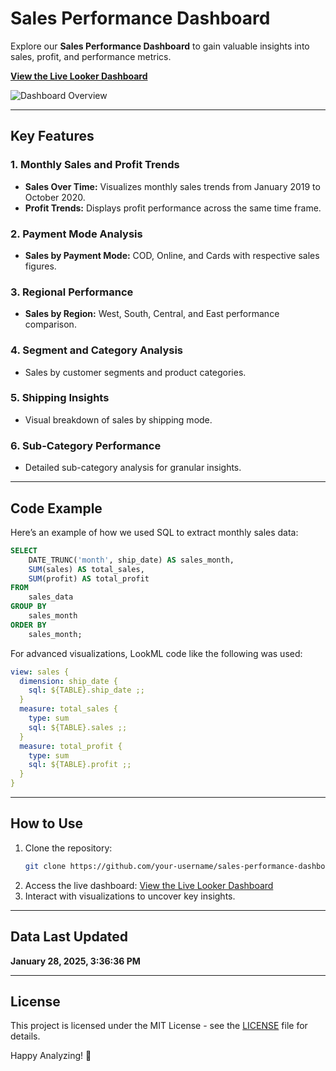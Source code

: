 
# Sales Performance Dashboard

Explore our **Sales Performance Dashboard** to gain valuable insights into sales, profit, and performance metrics.  

**[View the Live Looker Dashboard](https://your-looker-dashboard-link.com)**  

![Dashboard Overview](https://raw.githubusercontent.com/RitzyKingS/Worldwide-COVID-19-Analysis/main/images/google-site-screenshot.png)

---

## Key Features

### 1. Monthly Sales and Profit Trends
- **Sales Over Time:** Visualizes monthly sales trends from January 2019 to October 2020.
- **Profit Trends:** Displays profit performance across the same time frame.

### 2. Payment Mode Analysis
- **Sales by Payment Mode:** COD, Online, and Cards with respective sales figures.

### 3. Regional Performance
- **Sales by Region:** West, South, Central, and East performance comparison.

### 4. Segment and Category Analysis
- Sales by customer segments and product categories.

### 5. Shipping Insights
- Visual breakdown of sales by shipping mode.

### 6. Sub-Category Performance
- Detailed sub-category analysis for granular insights.

---

## Code Example

Here’s an example of how we used SQL to extract monthly sales data:

```sql
SELECT 
    DATE_TRUNC('month', ship_date) AS sales_month,
    SUM(sales) AS total_sales,
    SUM(profit) AS total_profit
FROM 
    sales_data
GROUP BY 
    sales_month
ORDER BY 
    sales_month;
```

For advanced visualizations, LookML code like the following was used:

```yaml
view: sales {
  dimension: ship_date {
    sql: ${TABLE}.ship_date ;;
  }
  measure: total_sales {
    type: sum
    sql: ${TABLE}.sales ;;
  }
  measure: total_profit {
    type: sum
    sql: ${TABLE}.profit ;;
  }
}
```

---

## How to Use

1. Clone the repository:
   ```bash
   git clone https://github.com/your-username/sales-performance-dashboard.git
   ```
2. Access the live dashboard:
   [View the Live Looker Dashboard](https://your-looker-dashboard-link.com)
3. Interact with visualizations to uncover key insights.

---

## Data Last Updated
**January 28, 2025, 3:36:36 PM**

---

## License
This project is licensed under the MIT License - see the [LICENSE](LICENSE) file for details.

Happy Analyzing! 🚀
```
